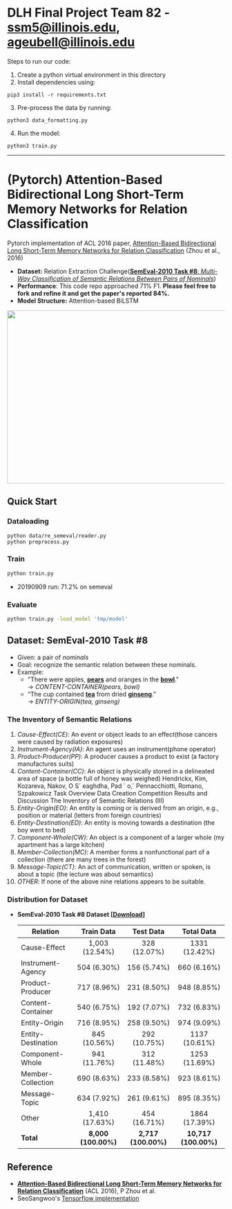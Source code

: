 # DLH Final Project Team 82 - ssm5@illinois.edu, ageubell@illinois.edu
Steps to run our code:
1. Create a python virtual environment in this directory
2. Install dependencies using:
```
pip3 install -r requirements.txt
```
3. Pre-process the data by running:
```
python3 data_formatting.py
```
4. Run the model:
```
python3 train.py
```

----

# (Pytorch) Attention-Based Bidirectional Long Short-Term Memory Networks for Relation Classification
Pytorch implementation of ACL 2016 paper, [Attention-Based Bidirectional Long Short-Term Memory Networks for Relation Classification](http://www.aclweb.org/anthology/P16-2034) (Zhou et al., 2016)

- **Dataset:** Relation Extraction Challenge([**SemEval-2010 Task #8**: *Multi-Way Classification of Semantic Relations Between Pairs of Nominals*](https://docs.google.com/document/d/1QO_CnmvNRnYwNWu1-QCAeR5ToQYkXUqFeAJbdEhsq7w/preview))
- **Performance**: This code repo approached 71% F1. **Please feel free to fork and refine it and get the paper's reported 84%.**
- **Model Structure:** Attention-based BiLSTM

<p align="center">
	<img width="700" height="400" src="https://user-images.githubusercontent.com/15166794/47557845-a859cf00-d94c-11e8-8e89-59ed732e5cea.png">
</p>


## Quick Start
### Dataloading
```
python data/re_semeval/reader.py
python preprocess.py
```

### Train
```bash
python train.py
```
- 20190909 run: 71.2% on semeval

### Evaluate
```bash
python train.py -load_model 'tmp/model'
```



## Dataset: SemEval-2010 Task #8
* Given: a pair of *nominals*
* Goal: recognize the semantic relation between these nominals.
* Example:
	* "There were apples, **<U>pears</U>** and oranges in the **<U>bowl</U>**." 
		<br> → *CONTENT-CONTAINER(pears, bowl)*
	* “The cup contained **<U>tea</U>** from dried **<U>ginseng</U>**.” 
		<br> → *ENTITY-ORIGIN(tea, ginseng)*


### The Inventory of Semantic Relations
1. *Cause-Effect(CE)*: An event or object leads to an effect(those cancers were caused by radiation exposures)
2. *Instrument-Agency(IA)*: An agent uses an instrument(phone operator)
3. *Product-Producer(PP)*: A producer causes a product to exist (a factory manufactures suits)
4. *Content-Container(CC)*: An object is physically stored in a delineated area of space (a bottle full of honey was weighed) Hendrickx, Kim, Kozareva, Nakov, O S´ eaghdha, Pad ´ o,´ Pennacchiotti, Romano, Szpakowicz Task Overview Data Creation Competition Results and Discussion The Inventory of Semantic Relations (III)
5. *Entity-Origin(EO)*: An entity is coming or is derived from an origin, e.g., position or material (letters from foreign countries)
6. *Entity-Destination(ED)*: An entity is moving towards a destination (the boy went to bed) 
7. *Component-Whole(CW)*: An object is a component of a larger whole (my apartment has a large kitchen)
8. *Member-Collection(MC)*: A member forms a nonfunctional part of a collection (there are many trees in the forest)
9. *Message-Topic(CT)*: An act of communication, written or spoken, is about a topic (the lecture was about semantics)
10. *OTHER*: If none of the above nine relations appears to be suitable.


### Distribution for Dataset
* **SemEval-2010 Task #8 Dataset [[Download](https://drive.google.com/file/d/0B_jQiLugGTAkMDQ5ZjZiMTUtMzQ1Yy00YWNmLWJlZDYtOWY1ZDMwY2U4YjFk/view?layout=list&ddrp=1&sort=name&num=50#)]**

	| Relation           | Train Data          | Test Data           | Total Data           |
	|--------------------|:-------------------:|:-------------------:|:--------------------:|
	| Cause-Effect       | 1,003 (12.54%)      | 328 (12.07%)        | 1331 (12.42%)        |
	| Instrument-Agency  | 504 (6.30%)         | 156 (5.74%)         | 660 (6.16%)          |
	| Product-Producer   | 717 (8.96%)         | 231 (8.50%)         | 948 (8.85%)          |
	| Content-Container  | 540 (6.75%)         | 192 (7.07%)         | 732 (6.83%)          |
	| Entity-Origin      | 716 (8.95%)         | 258 (9.50%)         | 974 (9.09%)          |
	| Entity-Destination | 845 (10.56%)        | 292 (10.75%)        | 1137 (10.61%)        |
	| Component-Whole    | 941 (11.76%)        | 312 (11.48%)        | 1253 (11.69%)        |
	| Member-Collection  | 690 (8.63%)         | 233 (8.58%)         | 923 (8.61%)          |
	| Message-Topic      | 634 (7.92%)         | 261 (9.61%)         | 895 (8.35%)          |
	| Other              | 1,410 (17.63%)      | 454 (16.71%)        | 1864 (17.39%)        |
	| **Total**          | **8,000 (100.00%)** | **2,717 (100.00%)** | **10,717 (100.00%)** |



## Reference
* [**Attention-Based Bidirectional Long Short-Term Memory Networks for Relation Classification**](http://www.aclweb.org/anthology/P16-2034) (ACL 2016), P Zhou et al.
* SeoSangwoo's [Tensorflow implementation](https://github.com/SeoSangwoo/Attention-Based-BiLSTM-relation-extraction)
